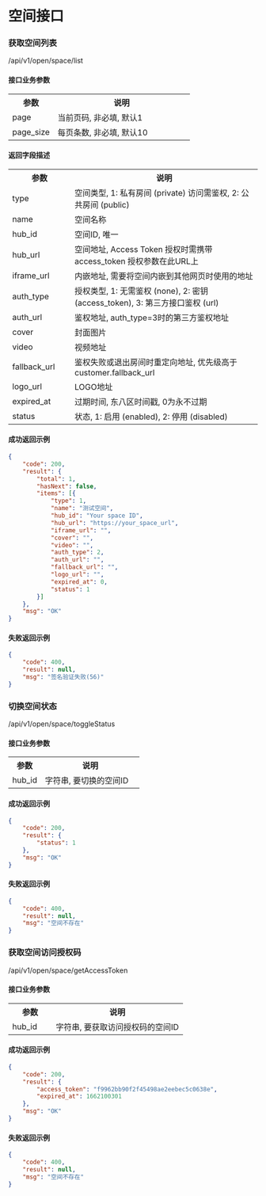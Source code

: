 # 空间接口

### 获取空间列表
/api/v1/open/space/list

#### 接口业务参数
<table width="100%">
    <tr>
      <th width="25%">参数</th>
      <th>说明</th>
    </tr>
    <tr>
      <td>page</td>
      <td>当前页码, 非必填, 默认1</td>
    </tr>
    <tr>
      <td>page_size</td>
      <td>每页条数, 非必填, 默认10</td>
    </tr>
</table>

#### 返回字段描述
<table width="100%">
    <tr>
      <th width="25%">参数</th>
      <th>说明</th>
    </tr>
    <tr>
      <td>type</td>
      <td>空间类型, 1: 私有房间 (private) 访问需鉴权, 2: 公共房间 (public)</td>
    </tr>
    <tr>
      <td>name</td>
      <td>空间名称</td>
    </tr>
    <tr>
      <td>hub_id</td>
      <td>空间ID, 唯一</td>
    </tr>
    <tr>
      <td>hub_url</td>
      <td>空间地址, Access Token 授权时需携带 access_token 授权参数在此URL上</td>
    </tr>
    <tr>
      <td>iframe_url</td>
      <td>内嵌地址, 需要将空间内嵌到其他网页时使用的地址</td>
    </tr>
    <tr>
      <td>auth_type</td>
      <td>授权类型, 1: 无需鉴权 (none), 2: 密钥 (access_token), 3: 第三方接口鉴权 (url)</td>
    </tr>
    <tr>
      <td>auth_url</td>
      <td>鉴权地址, auth_type=3时的第三方鉴权地址</td>
    </tr>
    <tr>
      <td>cover</td>
      <td>封面图片</td>
    </tr>
    <tr>
      <td>video</td>
      <td>视频地址</td>
    </tr>
    <tr>
      <td>fallback_url</td>
      <td>鉴权失败或退出房间时重定向地址, 优先级高于 customer.fallback_url</td>
    </tr>
    <tr>
      <td>logo_url</td>
      <td>LOGO地址</td>
    </tr>
    <tr>
      <td>expired_at</td>
      <td>过期时间, 东八区时间戳, 0为永不过期</td>
    </tr>
    <tr>
      <td>status</td>
      <td>状态, 1: 启用 (enabled), 2: 停用 (disabled)</td>
    </tr>
</table>

#### 成功返回示例

```json
{
    "code": 200,
    "result": {
        "total": 1,
        "hasNext": false,
        "items": [{
            "type": 1,
            "name": "测试空间",
            "hub_id": "Your space ID",
            "hub_url": "https://your_space_url",
            "iframe_url": "",
            "cover": "",
            "video": "",
            "auth_type": 2,
            "auth_url": "",
            "fallback_url": "",
            "logo_url": "",
            "expired_at": 0,
            "status": 1
        }]
    },
    "msg": "OK"
}
```

#### 失败返回示例

```json
{
    "code": 400,
    "result": null,
    "msg": "签名验证失败(56)"
}
```

### 切换空间状态
/api/v1/open/space/toggleStatus

#### 接口业务参数
<table width="100%">
    <tr>
      <th width="25%">参数</th>
      <th>说明</th>
    </tr>
    <tr>
      <td>hub_id</td>
      <td>字符串, 要切换的空间ID</td>
    </tr>
</table>

#### 成功返回示例

```json
{
    "code": 200,
    "result": {
        "status": 1
    },
    "msg": "OK"
}
```

#### 失败返回示例
```json
{
    "code": 400,
    "result": null,
    "msg": "空间不存在"
}
```

### 获取空间访问授权码
/api/v1/open/space/getAccessToken

#### 接口业务参数
<table width="100%">
    <tr>
      <th width="25%">参数</th>
      <th>说明</th>
    </tr>
    <tr>
      <td>hub_id</td>
      <td>字符串, 要获取访问授权码的空间ID</td>
    </tr>
</table>

#### 成功返回示例

```json
{
    "code": 200,
    "result": {
        "access_token": "f9962bb90f2f45498ae2eebec5c0638e",
        "expired_at": 1662100301
    },
    "msg": "OK"
}
```

#### 失败返回示例
```json
{
    "code": 400,
    "result": null,
    "msg": "空间不存在"
}
```
